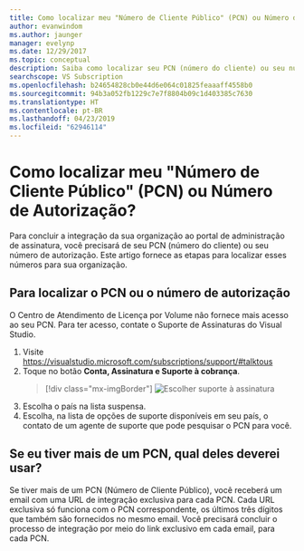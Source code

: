 ```yaml
---
title: Como localizar meu "Número de Cliente Público" (PCN) ou Número de Autorização? | Microsoft Docs
author: evanwindom
ms.author: jaunger
manager: evelynp
ms.date: 12/29/2017
ms.topic: conceptual
description: Saiba como localizar seu PCN (número do cliente) ou seu número de autorização
searchscope: VS Subscription
ms.openlocfilehash: b24654828cb0e44d6e064c01825feaaaff4558b0
ms.sourcegitcommit: 94b3a052fb1229c7e7f8804b09c1d403385c7630
ms.translationtype: HT
ms.contentlocale: pt-BR
ms.lasthandoff: 04/23/2019
ms.locfileid: "62946114"
---
```

# <a name="how-do-i-locate-my-public-customer-number-pcn-or-authorization-number"></a>Como localizar meu "Número de Cliente Público" (PCN) ou Número de Autorização?

Para concluir a integração da sua organização ao portal de administração de assinatura, você precisará de seu PCN (número do cliente) ou seu número de autorização. Este artigo fornece as etapas para localizar esses números para sua organização.

## <a name="to-locate-your-pcn-or-authorization-number"></a>Para localizar o PCN ou o número de autorização

O Centro de Atendimento de Licença por Volume não fornece mais acesso ao seu PCN.  Para ter acesso, contate o Suporte de Assinaturas do Visual Studio.
1. Visite https://visualstudio.microsoft.com/subscriptions/support/#talktous
2. Toque no botão **Conta, Assinatura e Suporte à cobrança**.
    > [!div class="mx-imgBorder"]
    > ![Escolher suporte à assinatura](_img/vlsc/vlsc-pcn.png)
3. Escolha o país na lista suspensa.
4. Escolha, na lista de opções de suporte disponíveis em seu país, o contato de um agente de suporte que pode pesquisar o PCN para você.

## <a name="if-i-have-more-than-one-pcn-which-one-should-i-use"></a>Se eu tiver mais de um PCN, qual deles deverei usar?

Se tiver mais de um PCN (Número de Cliente Público), você receberá um email com uma URL de integração exclusiva para cada PCN. Cada URL exclusiva só funciona com o PCN correspondente, os últimos três dígitos que também são fornecidos no mesmo email. Você precisará concluir o processo de integração por meio do link exclusivo em cada email, para cada PCN.